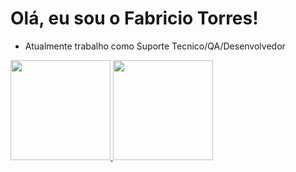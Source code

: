 # Olá, eu sou o Fabricio Torres!

- Atualmente trabalho como Suporte Tecnico/QA/Desenvolvedor

<div>
  <a href="https://github.com/Fabs0602">
  <img height="160em" src="https://github-readme-stats.vercel.app/api?username=Fabs0602&show_icons=true&theme=dark&include_all_commits=true&count_private=true"/>
  <img height="160em" src="https://github-readme-stats.vercel.app/api/top-langs/?username=Fabs0602&layout=compact&langs_count=168&theme=dark"/>
 </div>
   
  
